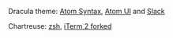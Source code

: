 Dracula theme: [Atom Syntax](https://atom.io/themes/dracula-theme), [Atom UI](https://atom.io/themes/dracula-ui) and [Slack](https://draculatheme.com/slack/)

Chartreuse: [zsh](https://github.com/sergiokopplin/chartreuse), [iTerm 2 forked](https://github.com/sergiokopplin/iterm)

